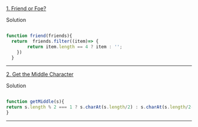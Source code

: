 [1. Friend or Foe?](https://www.codewars.com/kata/55b42574ff091733d900002f/train/javascript)

Solution
```js

function friend(friends){
  return  friends.filter((item)=> {
        return item.length == 4 ? item : '';
    })
  }

```
----

[2. Get the Middle Character](https://www.codewars.com/kata/56747fd5cb988479af000028/train/javascript)

Solution
```js

function getMiddle(s){
return s.length % 2 === 1 ? s.charAt(s.length/2) : s.charAt(s.length/2-1)+s.charAt(s.length/2-1+1)
}

```
----